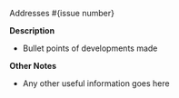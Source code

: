Addresses #{issue number}

**Description**

* Bullet points of developments made

**Other Notes**

* Any other useful information goes here